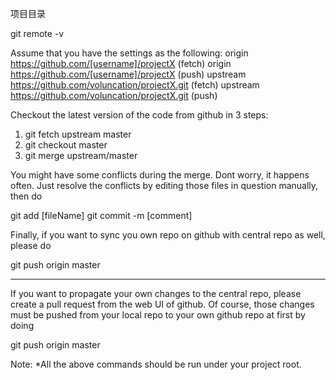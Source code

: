 ﻿项目目录

git remote -v

Assume that you have the settings as the following:
origin  	https://github.com/[username]/projectX (fetch)
origin		https://github.com/[username]/projectX (push)
upstream	https://github.com/voluncation/projectX.git (fetch)
upstream	https://github.com/voluncation/projectX.git (push)

Checkout the latest version of the code from github in 3 steps:
1) git fetch upstream master
2) git checkout master
3) git merge upstream/master

You might have some conflicts during the merge. Dont worry, it happens often.
Just resolve the conflicts by editing those files in question manually, then do

git add [fileName]
git commit -m [comment]

Finally, if you want to sync you own repo on github with central repo as well, 
please do

git push origin master

------------------------------------------------------------------------------------------

If you want to propagate your own changes to the central repo, please create a pull request 
from the web UI of github. Of course, those changes must be pushed from your local repo to
your own github repo at first by doing

git push origin master

Note:
*All the above commands should be run under your project root.